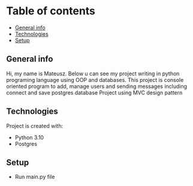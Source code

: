 # Table of contents
* [General info](#general-info)
* [Technologies](#technologies)
* [Setup](#setup)

## General info
Hi, my name is Mateusz. Below u can see my project writing in python programing language using OOP and databases.
This project is console oriented program to add, manage users and sending messages including connect and save 
postgres database
Project using MVC design pattern

## Technologies
Project is created with:
* Python 3.10
* Postgres

## Setup
* Run main.py file